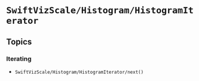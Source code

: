 # ``SwiftVizScale/Histogram/HistogramIterator``

## Topics

### Iterating

- ``SwiftVizScale/Histogram/HistogramIterator/next()``
